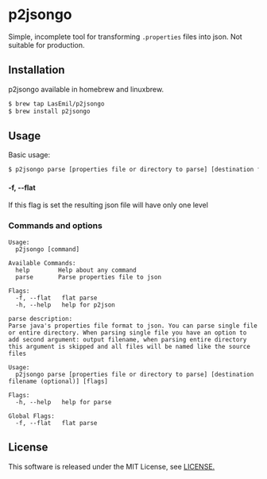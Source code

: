 # p2jsongo

Simple, incomplete tool for transforming `.properties` files into json. Not suitable for production.

## Installation

p2jsongo available in homebrew and linuxbrew.

```bash
$ brew tap LasEmil/p2jsongo
$ brew install p2jsongo
```

## Usage

Basic usage:

```bash
$ p2jsongo parse [properties file or directory to parse] [destination filename (optional)] [flags]
```

#### -f, --flat

If this flag is set the resulting json file will have only one level

### Commands and options

```
Usage:
  p2jsongo [command]

Available Commands:
  help        Help about any command
  parse       Parse properties file to json

Flags:
  -f, --flat   flat parse
  -h, --help   help for p2json
```

```
parse description:
Parse java's properties file format to json. You can parse single file or entire directory. When parsing single file you have an option to add second argument: output filename, when parsing entire directory this argument is skipped and all files will be named like the source files

Usage:
  p2jsongo parse [properties file or directory to parse] [destination filename (optional)] [flags]

Flags:
  -h, --help   help for parse

Global Flags:
  -f, --flat   flat parse
```

## License

This software is released under the MIT License, see [LICENSE.](https://github.com/LasEmil/p2jsongo/blob/master/LICENSE)
